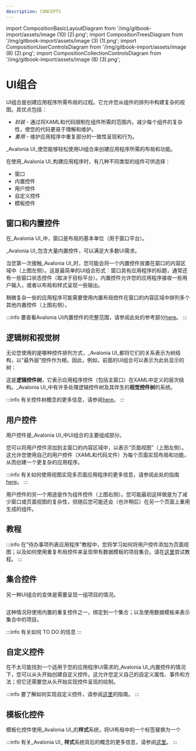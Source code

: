 ```yaml
---
description: CONCEPTS
---
```


import CompositionBasicLayoutDiagram from '/img/gitbook-import/assets/image (10) (2).png';
import CompositionTreesDiagram from '/img/gitbook-import/assets/image (3) (1).png';
import CompositionUserControlsDiagram from '/img/gitbook-import/assets/image (8) (2).png';
import CompositionCollectionControlsDiagram from '/img/gitbook-import/assets/image (8) (3).png';

# UI组合

UI组合是创建应用程序所需布局的过程。它允许您从组件的排列中构建复杂的视图。其优点包括：

* _封装_ - 通过将XAML和代码限制在组件所需的范围内，减少每个组件的复杂性，使您的代码更易于理解和维护。
* _重用_ - 维护应用程序中重复部分的一致性呈现和行为。

_Avalonia UI_使您能够轻松使用UI组合来创建应用程序所需的布局和功能。

在使用_Avalonia UI_构建应用程序时，有几种不同类型的组件可供选择：

* 窗口
* 内置控件
* 用户控件
* 自定义控件
* 模板控件

## 窗口和内置控件

在_Avalonia UI_中，窗口是布局的基本单位（用于窗口平台）。

_Avalonia UI_包含大量内置控件，可以满足大多数UI需求。

当您第一次接触_Avalonia UI_时，您可能会将一个内置控件放置在窗口的内容区域中（上图左侧）。这是最简单的UI组合形式：窗口具有应用程序的标题，通常还有一些窗口状态控件（取决于目标平台）。内置控件允许您的应用程序接收一些用户输入，或者以布局和样式呈现一些输出。

稍微复杂一些的应用程序可能需要使用内置布局控件在窗口的内容区域中排列多个其他内置控件（上图右侧）。

:::info
要查看Avalonia UI内置控件的完整范围，请参阅此处的参考部分[here](../reference/controls/)。
:::

## 逻辑树和视觉树

无论您使用的是哪种控件排列方式，_Avalonia UI_都将它们的关系表示为树结构，以“最外层”控件作为根。因此，例如，前面的UI组合可以表示为此处显示的树：

这是**逻辑控件树**，它表示应用程序控件（包括主窗口）在XAML中定义的层次结构。_Avalonia UI_中有许多处理逻辑控件树及其伴生的**视觉控件树**的系统。

:::info
有关控件树概念的更多信息，请参阅[here](control-trees.md)。
:::

## 用户控件

用户控件是_Avalonia UI_中UI组合的主要组成部分。

您可以将用户控件添加到主窗口的内容区域中，以表示“页面视图”（上图左侧）。这允许您使用自己的用户控件（XAML和代码文件）为每个页面实现布局和功能，从而创建一个更复杂的应用程序。

:::info
有关如何使用视图实现多页面应用程序的更多信息，请参阅此处的指南[here](../guides/development-guides/how-to-implement-multi-page-apps.md)。
:::

用户控件的另一个用途是作为组件控件（上图右侧）。您可能最初这样做是为了减少窗口或页面视图的复杂性，但随后您可能还会（也许稍后）在另一个页面上重用生成的组件。

## 教程

:::info
在“待办事项列表应用程序”教程中，您将学习如何将用户控件添加为页面视图；以及如何使用重复布局控件来呈现带有数据模板的项目集合。请在[这里](../tutorials/todo-list-app/)尝试教程。  &#x20;
:::

## 集合控件

另一种UI组合的变体是需要呈现一组项目的情况。&#x20;

<img src={CompositionCollectionControlsDiagram} alt=""/>

这种情况将使用内置的重复控件之一，绑定到一个集合；以及使用数据模板来表示集合中的项目。

:::info
有关如何 TO DO 的信息
:::

## 自定义控件

在不太可能找到一个适用于您的应用程序UI需求的_Avalonia UI_内置控件的情况下，您可以从头开始创建自定义控件。这允许您定义自己的自定义属性、事件和方法；但它还需要您从头开始实现控件呈现的绘制。

:::info
要了解如何实现自定义控件，请参阅[这里](../basics/user-interface/controls/creating-controls)的指南。
:::

## 模板化控件

模板化控件使用_Avalonia UI_的**样式**系统，将UI布局中的一个标签替换为一个&#x20;

:::info
有关_Avalonia UI_ **样式**系统背后的概念的更多信息，请参阅[这里](../basics/user-interface/styling)。
:::